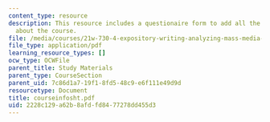 ```yaml
---
content_type: resource
description: This resource includes a questionaire form to add all the information
  about the course.
file: /media/courses/21w-730-4-expository-writing-analyzing-mass-media-spring-2001/2228c129a62b8afdfd8477278dd455d3_courseinfosht.pdf
file_type: application/pdf
learning_resource_types: []
ocw_type: OCWFile
parent_title: Study Materials
parent_type: CourseSection
parent_uid: 7c86d1a7-19f1-8fd5-48c9-e6f111e49d9d
resourcetype: Document
title: courseinfosht.pdf
uid: 2228c129-a62b-8afd-fd84-77278dd455d3
---
```

